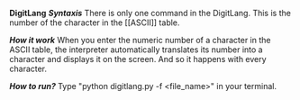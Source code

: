 **DigitLang**
***Syntaxis***
There is only one command in the DigitLang. This is the number of the character in the [[ASCII]] table.

***How it work***
When you enter the numeric number of a character in the ASCII table, the interpreter automatically translates its number into a character and displays it on the screen. And so it happens with every character.

***How to run?***
Type "python digitlang.py -f <file_name>" in your terminal.

